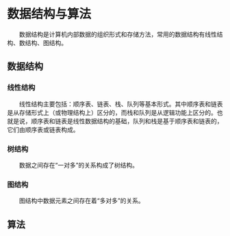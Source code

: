 # 数据结构与算法

&emsp;&emsp;数据结构是计算机内部数据的组织形式和存储方法，常用的数据结构有线性结构、数结构、图结构。

## 数据结构

### 线性结构

&emsp;&emsp;线性结构主要包括：顺序表、链表、栈、队列等基本形式。其中顺序表和链表是从存储形式上（或物理结构上）区分的，而栈和队列是从逻辑功能上区分的。也就是说，顺序表和链表是线性数据结构的基础，队列和栈是基于顺序表和链表的，它们由顺序表或链表构成。

### 树结构

&emsp;&emsp;数据之间存在“一对多”的关系构成了树结构。

### 图结构

&emsp;&emsp;图结构中数据元素之间存在着“多对多”的关系。

## 算法